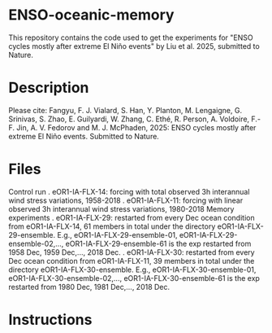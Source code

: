 # ENSO-oceanic-memory
This repository contains the code used to get the experiments for "ENSO cycles mostly after extreme El Niño events" by Liu et al. 2025, submitted to Nature.

# Description

Please cite: Fangyu, F. J. Vialard, S. Han, Y. Planton, M. Lengaigne, G. Srinivas, S. Zhao, E. Guilyardi, W. Zhang, C. Ethé, R. Person, A. Voldoire, F.-F. Jin, A. V. Fedorov and M. J. McPhaden, 2025: ENSO cycles mostly after extreme El Niño events. Submitted to Nature.

# Files
Control run
. eOR1-IA-FLX-14: forcing with total observed 3h interannual wind stress variations, 1958-2018
. eOR1-IA-FLX-11: forcing with linear observed 3h interannual wind stress variations, 1980-2018
Memory experiments
. eOR1-IA-FLX-29: restarted from every Dec ocean condition from eOR1-IA-FLX-14, 61 members in total under the directory eOR1-IA-FLX-29-ensemble. E.g., eOR1-IA-FLX-29-ensemble-01, eOR1-IA-FLX-29-ensemble-02,..., eOR1-IA-FLX-29-ensemble-61 is the exp restarted from 1958 Dec, 1959 Dec,..., 2018 Dec.
. eOR1-IA-FLX-30: restarted from every Dec ocean condition from eOR1-IA-FLX-11, 39 members in total under the directory eOR1-IA-FLX-30-ensemble. E.g., eOR1-IA-FLX-30-ensemble-01, eOR1-IA-FLX-30-ensemble-02,..., eOR1-IA-FLX-30-ensemble-61 is the exp restarted from 1980 Dec, 1981 Dec,..., 2018 Dec.



# Instructions
